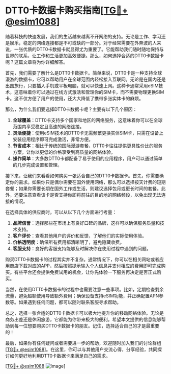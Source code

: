 # DTT0卡数据卡购买指南[[TG💪+ @esim1088](https://t.me/s/esim1088)]

随着科技的快速发展，我们的生活越来越离不开网络的支持。无论是工作、学习还是娱乐，稳定的网络连接都是不可或缺的一部分。对于经常需要在外奔波的人来说，一张优质的DTT0卡数据卡就显得尤为重要了。它能帮助我们随时随地保持与世界的联系，让工作和生活更加高效便捷。那么，如何选择合适的DTT0卡数据卡呢？这篇文章将为你详细解答。

首先，我们需要了解什么是DTT0卡数据卡。简单来说，DTT0卡是一种支持全球漫游的数据卡，它可以帮助用户在全球范围内轻松接入互联网。无论是在国内还是出国旅行，只要插入手机或平板电脑，就可以快速上网。这种卡通常采用eSIM技术，这意味着你可以通过在线方式激活和管理你的SIM卡，而不需要物理更换SIM卡。这不仅方便了用户的使用，还大大降低了携带多张实体卡的麻烦。

那么，为什么我们要选择DTT0卡数据卡呢？主要有以下几个原因：

1. **全球覆盖**：DTT0卡支持多个国家和地区的网络服务，这意味着你可以在全球范围内享受稳定且高速的网络连接。
2. **灵活便捷**：使用eSIM技术的DTT0卡无需频繁更换实体SIM卡，只需在设备上安装应用程序即可完成激活，非常方便。
3. **节省成本**：相比于传统的国际漫游套餐，DTT0卡往往提供更具性价比的服务方案，让你以更低的价格享受到高质量的网络体验。
4. **操作简单**：大多数DTT0卡都配备了易于使用的应用程序，用户可以通过简单的几步完成设置和管理。

接下来，让我们来看看如何购买一张适合自己的DTT0卡数据卡。首先，你需要确定你的需求。如果你只是偶尔需要在国外使用网络，那么可以选择按天计费的短期套餐；如果你需要长期在国外工作或生活，则建议选择包月或更长时间的套餐。此外，还要注意查看该卡是否支持你即将前往的目的地的网络频段，以免出现无法连接的情况。

在选择具体的供应商时，可以从以下几个方面进行考量：

1. **品牌信誉**：选择那些在市场上有良好口碑的品牌，这样可以确保服务质量和技术支持。
2. **客户评价**：查看其他用户的评价和反馈，了解他们的实际使用体验。
3. **价格透明度**：确保所有费用都清晰明了，避免隐藏收费。
4. **客服支持**：良好的客服支持能够及时解决你在使用过程中遇到的问题。

购买DTT0卡数据卡的过程其实并不复杂。通常情况下，你可以在相关网站或者应用商店下载对应的APP，然后按照提示输入个人信息并支付相应的费用即可完成购买。有些平台还会提供免费试用的机会，让你先体验一下服务再决定是否正式购买。

当然，在使用DTT0卡数据卡的过程中也需要注意一些事项。比如，定期检查剩余流量，避免超额使用导致额外费用；确保设备支持eSIM功能，并正确配置APN参数等。如果遇到任何问题，都可以随时联系客服寻求帮助。

总之，选择一张合适的DTT0卡数据卡可以极大地提升你的移动网络体验。无论是商务出差还是休闲旅游，它都能为你带来极大的便利。希望本文提供的信息能够帮助到每一位想要购买DTT0卡数据卡的朋友。记住，选择适合自己的才是最重要的！

最后，如果你有任何疑问或者需要进一步的帮助，欢迎随时加入我们的讨论群组[[TG💪+ @esim1088](https://t.me/s/esim1088)]。在这里，你可以与其他用户交流心得，分享经验，共同探讨如何更好地利用DTT0卡数据卡来满足自己的需求。

[[TG💪+ @esim1088](https://t.me/s/esim1088) ![Image](https://i.postimg.cc/4NQfJmqS/Snipaste-2025-05-13-00-14-12.png)]